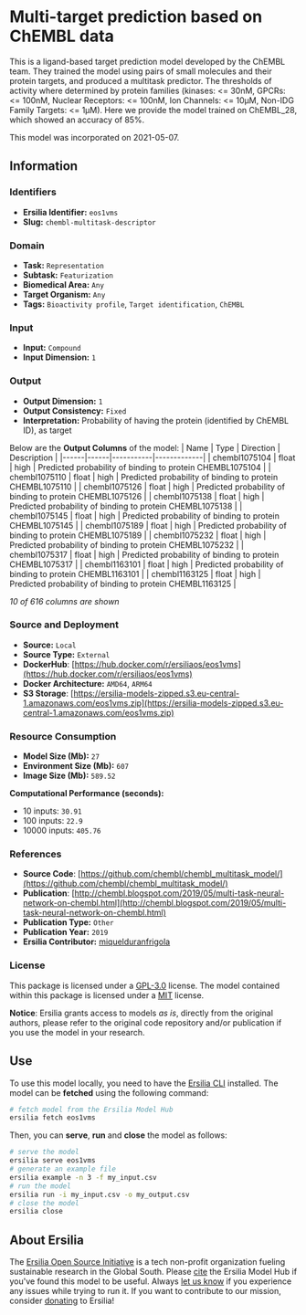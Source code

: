 # Multi-target prediction based on ChEMBL data

This is a ligand-based target prediction model developed by the ChEMBL team. They trained the model using pairs of small molecules and their protein targets, and produced a multitask predictor. The thresholds of activity where determined by protein families (kinases: <= 30nM,  GPCRs: <= 100nM, Nuclear Receptors: <= 100nM, Ion Channels: <= 10μM, Non-IDG Family Targets: <= 1μM). Here we provide the model trained on ChEMBL\_28, which showed an accuracy of 85%.

This model was incorporated on 2021-05-07.


## Information
### Identifiers
- **Ersilia Identifier:** `eos1vms`
- **Slug:** `chembl-multitask-descriptor`

### Domain
- **Task:** `Representation`
- **Subtask:** `Featurization`
- **Biomedical Area:** `Any`
- **Target Organism:** `Any`
- **Tags:** `Bioactivity profile`, `Target identification`, `ChEMBL`

### Input
- **Input:** `Compound`
- **Input Dimension:** `1`

### Output
- **Output Dimension:** `1`
- **Output Consistency:** `Fixed`
- **Interpretation:** Probability of having the protein (identified by ChEMBL ID), as target

Below are the **Output Columns** of the model:
| Name | Type | Direction | Description |
|------|------|-----------|-------------|
| chembl1075104 | float | high | Predicted probability of binding to protein CHEMBL1075104 |
| chembl1075110 | float | high | Predicted probability of binding to protein CHEMBL1075110 |
| chembl1075126 | float | high | Predicted probability of binding to protein CHEMBL1075126 |
| chembl1075138 | float | high | Predicted probability of binding to protein CHEMBL1075138 |
| chembl1075145 | float | high | Predicted probability of binding to protein CHEMBL1075145 |
| chembl1075189 | float | high | Predicted probability of binding to protein CHEMBL1075189 |
| chembl1075232 | float | high | Predicted probability of binding to protein CHEMBL1075232 |
| chembl1075317 | float | high | Predicted probability of binding to protein CHEMBL1075317 |
| chembl1163101 | float | high | Predicted probability of binding to protein CHEMBL1163101 |
| chembl1163125 | float | high | Predicted probability of binding to protein CHEMBL1163125 |

_10 of 616 columns are shown_
### Source and Deployment
- **Source:** `Local`
- **Source Type:** `External`
- **DockerHub**: [https://hub.docker.com/r/ersiliaos/eos1vms](https://hub.docker.com/r/ersiliaos/eos1vms)
- **Docker Architecture:** `AMD64`, `ARM64`
- **S3 Storage**: [https://ersilia-models-zipped.s3.eu-central-1.amazonaws.com/eos1vms.zip](https://ersilia-models-zipped.s3.eu-central-1.amazonaws.com/eos1vms.zip)

### Resource Consumption
- **Model Size (Mb):** `27`
- **Environment Size (Mb):** `607`
- **Image Size (Mb):** `589.52`

**Computational Performance (seconds):**
- 10 inputs: `30.91`
- 100 inputs: `22.9`
- 10000 inputs: `405.76`

### References
- **Source Code**: [https://github.com/chembl/chembl_multitask_model/](https://github.com/chembl/chembl_multitask_model/)
- **Publication**: [http://chembl.blogspot.com/2019/05/multi-task-neural-network-on-chembl.html](http://chembl.blogspot.com/2019/05/multi-task-neural-network-on-chembl.html)
- **Publication Type:** `Other`
- **Publication Year:** `2019`
- **Ersilia Contributor:** [miquelduranfrigola](https://github.com/miquelduranfrigola)

### License
This package is licensed under a [GPL-3.0](https://github.com/ersilia-os/ersilia/blob/master/LICENSE) license. The model contained within this package is licensed under a [MIT](LICENSE) license.

**Notice**: Ersilia grants access to models _as is_, directly from the original authors, please refer to the original code repository and/or publication if you use the model in your research.


## Use
To use this model locally, you need to have the [Ersilia CLI](https://github.com/ersilia-os/ersilia) installed.
The model can be **fetched** using the following command:
```bash
# fetch model from the Ersilia Model Hub
ersilia fetch eos1vms
```
Then, you can **serve**, **run** and **close** the model as follows:
```bash
# serve the model
ersilia serve eos1vms
# generate an example file
ersilia example -n 3 -f my_input.csv
# run the model
ersilia run -i my_input.csv -o my_output.csv
# close the model
ersilia close
```

## About Ersilia
The [Ersilia Open Source Initiative](https://ersilia.io) is a tech non-profit organization fueling sustainable research in the Global South.
Please [cite](https://github.com/ersilia-os/ersilia/blob/master/CITATION.cff) the Ersilia Model Hub if you've found this model to be useful. Always [let us know](https://github.com/ersilia-os/ersilia/issues) if you experience any issues while trying to run it.
If you want to contribute to our mission, consider [donating](https://www.ersilia.io/donate) to Ersilia!

